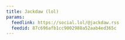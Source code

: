 ```yaml
---
title: Jackdaw (lol)
params:
  feedlink: https://social.lol/@jackdaw.rss
  feedid: 87c696afb1cc9002988a52aab4ed365c
---
```

